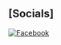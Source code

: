 ## [Socials]
[![Facebook](https://img.shields.io/badge/Facebook-%231877F2.svg?logo=Facebook&logoColor=white)](https://facebook.com/Sean-Mckeen)
